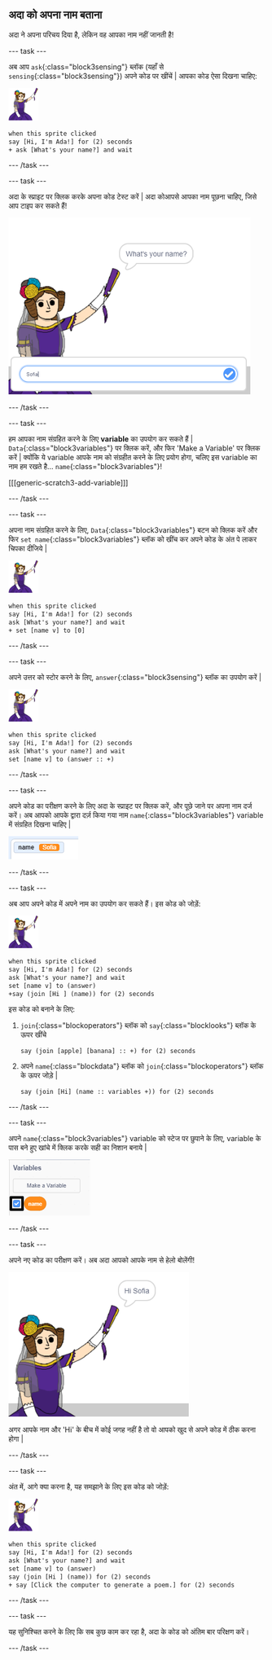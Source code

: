 ## अदा को अपना नाम बताना

अदा ने अपना परिचय दिया है, लेकिन वह आपका नाम नहीं जानती है!

--- task ---

अब आप ` ask `{:class="block3sensing"} ब्लॉक (यहाँ से `sensing`{:class="block3sensing"}) अपने कोड पर खींचें | आपका कोड ऐसा दिखना चाहिए:

![अदा का स्प्राइट](images/ada-sprite.png)

```blocks3
when this sprite clicked
say [Hi, I'm Ada!] for (2) seconds
+ ask [What's your name?] and wait
```

--- /task ---

--- task ---

अदा के स्प्राइट पर क्लिक करके अपना कोड टेस्ट करें | अदा कोआपसे आपका नाम पूछना चाहिए, जिसे आप टाइप कर सकते हैं!

![अदा का स्प्राइट पूछ रहा है कि, आपका नाम क्या है](images/poetry-input.png)

--- /task ---

--- task ---

हम आपका नाम संग्रहित करने के लिए **variable** का उपयोग कर सकते हैं | `Data`{:class="block3variables"} पर क्लिक करें, और फिर 'Make a Variable' पर क्लिक करें | क्योंकि ये variable आपके नाम को संग्रहीत करने के लिए प्रयोग होगा, चलिए इस variable का नाम हम रखते है... `name`{:class="block3variables"}!

[[[generic-scratch3-add-variable]]]

--- /task ---

--- task ---

अपना नाम संग्रहित करने के लिए, `Data`{:class="block3variables"} बटन को क्लिक करें और फिर `set name`{:class="block3variables"} ब्लॉक को खींच कर अपने कोड के अंत पे लाकर चिपका दीजिये |

![अदा का स्प्राइट](images/ada-sprite.png)

```blocks3
when this sprite clicked
say [Hi, I'm Ada!] for (2) seconds
ask [What's your name?] and wait
+ set [name v] to [0]
```

--- /task ---

--- task ---

अपने उत्तर को स्टोर करने के लिए, `answer`{:class="block3sensing"} ब्लॉक का उपयोग करें |

![अदा का स्प्राइट](images/ada-sprite.png)

```blocks3
when this sprite clicked
say [Hi, I'm Ada!] for (2) seconds
ask [What's your name?] and wait
set [name v] to (answer :: +)
```

--- /task ---

--- task ---

अपने कोड का परीक्षण करने के लिए अदा के स्प्राइट पर क्लिक करें, और पूछे जाने पर अपना नाम दर्ज करें। अब आपको आपके द्वारा दर्ज़ किया गया नाम `name`{:class="block3variables"} variable में संग्रहित दिखना चाहिए |

![स्क्रीनशॉट](images/poetry-name-test.png)

--- /task ---

--- task ---

अब आप अपने कोड में अपने नाम का उपयोग कर सकते हैं। इस कोड को जोड़ें:

![अदा का स्प्राइट](images/ada-sprite.png)

```blocks3
when this sprite clicked
say [Hi, I'm Ada!] for (2) seconds
ask [What's your name?] and wait
set [name v] to (answer)
+say (join [Hi ] (name)) for (2) seconds 
```

इस कोड को बनाने के लिए:

1. `join`{:class="blockoperators"} ब्लॉक को `say`{:class="blocklooks"} ब्लॉक के ऊपर खींचे
    
    ```blocks3
    say (join [apple] [banana] :: +) for (2) seconds
    ```

2. अपने `name`{:class="blockdata"} ब्लॉक को `join`{:class="blockoperators"} ब्लॉक के ऊपर जोड़े |
    
    ```blocks3
    say (join [Hi] (name :: variables +)) for (2) seconds
    ```

--- /task ---

--- task ---

अपने `name`{:class="block3variables"} variable को स्टेज पर छुपाने के लिए, variable के पास बने हुए खांचे में क्लिक करके सही का निशान बनाये |

![सही निशान variable](images/poetry-tick-annotated.png)

--- /task ---

--- task ---

अपने नए कोड का परीक्षण करें। अब अदा आपको आपके नाम से हेलो बोलेंगी!

![स्क्रीनशॉट](images/poetry-name-test2.png)

अगर आपके नाम और 'Hi' के बीच में कोई जगह नहीं है तो वो आपको खुद से अपने कोड में ठीक करना होगा |

--- /task ---

--- task ---

अंत में, आगे क्या करना है, यह समझाने के लिए इस कोड को जोड़ें:

![अदा का स्प्राइट](images/ada-sprite.png)

```blocks3
when this sprite clicked
say [Hi, I'm Ada!] for (2) seconds
ask [What's your name?] and wait
set [name v] to (answer)
say (join [Hi ] (name)) for (2) seconds 
+ say [Click the computer to generate a poem.] for (2) seconds 
```

--- /task ---

--- task ---

यह सुनिश्चित करने के लिए कि सब कुछ काम कर रहा है, अदा के कोड को अंतिम बार परिक्षण करें।

--- /task ---